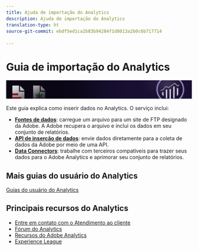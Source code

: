 ```yaml
---
title: Ajuda de importação do Analytics
description: Ajuda de importação do Analytics
translation-type: ht
source-git-commit: ebdf5ed1ca2b83b94284f1d8013a2b0c6b717714

---
```



# Guia de importação do Analytics

![Banner](../../assets/doc_banner_import.png)

Este guia explica como inserir dados no Analytics. O serviço inclui:

* **[Fontes de dados](c-data-sources/datasrc-home.md)**: carregue um arquivo para um site de FTP designado da Adobe. A Adobe recupera o arquivo e inclui os dados em seu conjunto de relatórios.
* **[API de inserção de dados](c-data-insertion-api/c-data-insertion-api.md)**: envie dados diretamente para a coleta de dados da Adobe por meio de uma API.
* **[Data Connectors](data-connectors/getting-started-data-connectors.md)**: trabalhe com terceiros compatíveis para trazer seus dados para o Adobe Analytics e aprimorar seu conjunto de relatórios.

## Mais guias do usuário do Analytics

[Guias do usuário do Analytics](/help/landing/home.md)

## Principais recursos do Analytics

* [Entre em contato com o Atendimento ao cliente](https://helpx.adobe.com/br/contact/enterprise-support.ec.html)
* [Fórum do Analytics](https://forums.adobe.com/community/experience-cloud/analytics-cloud/analytics)
* [Recursos do Adobe Analytics](https://forums.adobe.com/message/10660755)
* [Experience League](https://landing.adobe.com/experience-league/)
